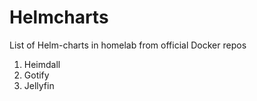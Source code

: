 # Helmcharts

List of Helm-charts in homelab from official Docker repos
1. Heimdall
2. Gotify
3. Jellyfin
